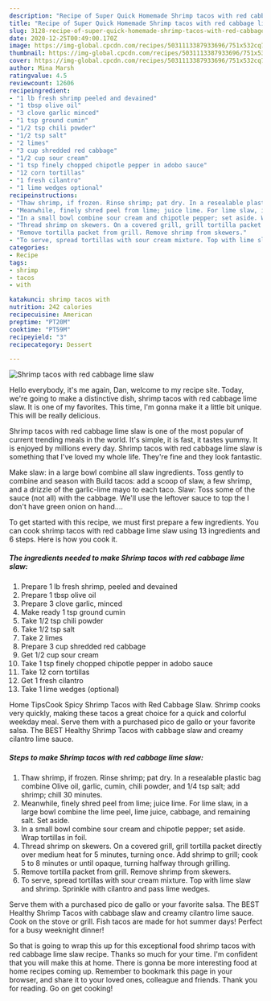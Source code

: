 ```yaml
---
description: "Recipe of Super Quick Homemade Shrimp tacos with red cabbage lime slaw"
title: "Recipe of Super Quick Homemade Shrimp tacos with red cabbage lime slaw"
slug: 3128-recipe-of-super-quick-homemade-shrimp-tacos-with-red-cabbage-lime-slaw
date: 2020-12-25T00:49:00.170Z
image: https://img-global.cpcdn.com/recipes/5031113387933696/751x532cq70/shrimp-tacos-with-red-cabbage-lime-slaw-recipe-main-photo.jpg
thumbnail: https://img-global.cpcdn.com/recipes/5031113387933696/751x532cq70/shrimp-tacos-with-red-cabbage-lime-slaw-recipe-main-photo.jpg
cover: https://img-global.cpcdn.com/recipes/5031113387933696/751x532cq70/shrimp-tacos-with-red-cabbage-lime-slaw-recipe-main-photo.jpg
author: Mina Marsh
ratingvalue: 4.5
reviewcount: 12606
recipeingredient:
- "1 lb fresh shrimp peeled and devained"
- "1 tbsp olive oil"
- "3 clove garlic minced"
- "1 tsp ground cumin"
- "1/2 tsp chili powder"
- "1/2 tsp salt"
- "2 limes"
- "3 cup shredded red cabbage"
- "1/2 cup sour cream"
- "1 tsp finely chopped chipotle pepper in adobo sauce"
- "12 corn tortillas"
- "1 fresh cilantro"
- "1 lime wedges optional"
recipeinstructions:
- "Thaw shrimp, if frozen. Rinse shrimp; pat dry. In a resealable plastic bag combine Olive oil, garlic, cumin, chili powder, and 1/4 tsp salt; add shrimp; chill 30 minutes."
- "Meanwhile, finely shred peel from lime; juice lime. For lime slaw, in a large bowl combine the lime peel, lime juice, cabbage, and remaining salt. Set aside."
- "In a small bowl combine sour cream and chipotle pepper; set aside. Wrap tortillas in foil."
- "Thread shrimp on skewers. On a covered grill, grill tortilla packet directly over medium heat for 5 minutes, turning once. Add shrimp to grill; cook 5 to 8 minutes or until opaque, turning halfway through grilling."
- "Remove tortilla packet from grill. Remove shrimp from skewers."
- "To serve, spread tortillas with sour cream mixture. Top with lime slaw and shrimp. Sprinkle with cilantro and pass lime wedges."
categories:
- Recipe
tags:
- shrimp
- tacos
- with

katakunci: shrimp tacos with 
nutrition: 242 calories
recipecuisine: American
preptime: "PT20M"
cooktime: "PT59M"
recipeyield: "3"
recipecategory: Dessert

---
```



![Shrimp tacos with red cabbage lime slaw](https://img-global.cpcdn.com/recipes/5031113387933696/751x532cq70/shrimp-tacos-with-red-cabbage-lime-slaw-recipe-main-photo.jpg)

Hello everybody, it's me again, Dan, welcome to my recipe site. Today, we're going to make a distinctive dish, shrimp tacos with red cabbage lime slaw. It is one of my favorites. This time, I'm gonna make it a little bit unique. This will be really delicious.

Shrimp tacos with red cabbage lime slaw is one of the most popular of current trending meals in the world. It's simple, it is fast, it tastes yummy. It is enjoyed by millions every day. Shrimp tacos with red cabbage lime slaw is something that I've loved my whole life. They're fine and they look fantastic.

Make slaw: in a large bowl combine all slaw ingredients. Toss gently to combine and season with Build tacos: add a scoop of slaw, a few shrimp, and a drizzle of the garlic-lime mayo to each taco. Slaw: Toss some of the sauce (not all) with the cabbage. We&#39;ll use the leftover sauce to top the I don&#39;t have green onion on hand….


To get started with this recipe, we must first prepare a few ingredients. You can cook shrimp tacos with red cabbage lime slaw using 13 ingredients and 6 steps. Here is how you cook it.

<!--inarticleads1-->

##### The ingredients needed to make Shrimp tacos with red cabbage lime slaw:

1. Prepare 1 lb fresh shrimp, peeled and devained
1. Prepare 1 tbsp olive oil
1. Prepare 3 clove garlic, minced
1. Make ready 1 tsp ground cumin
1. Take 1/2 tsp chili powder
1. Take 1/2 tsp salt
1. Take 2 limes
1. Prepare 3 cup shredded red cabbage
1. Get 1/2 cup sour cream
1. Take 1 tsp finely chopped chipotle pepper in adobo sauce
1. Take 12 corn tortillas
1. Get 1 fresh cilantro
1. Take 1 lime wedges (optional)


Home TipsCook Spicy Shrimp Tacos with Red Cabbage Slaw. Shrimp cooks very quickly, making these tacos a great choice for a quick and colorful weekday meal. Serve them with a purchased pico de gallo or your favorite salsa. The BEST Healthy Shrimp Tacos with cabbage slaw and creamy cilantro lime sauce. 

<!--inarticleads2-->

##### Steps to make Shrimp tacos with red cabbage lime slaw:

1. Thaw shrimp, if frozen. Rinse shrimp; pat dry. In a resealable plastic bag combine Olive oil, garlic, cumin, chili powder, and 1/4 tsp salt; add shrimp; chill 30 minutes.
1. Meanwhile, finely shred peel from lime; juice lime. For lime slaw, in a large bowl combine the lime peel, lime juice, cabbage, and remaining salt. Set aside.
1. In a small bowl combine sour cream and chipotle pepper; set aside. Wrap tortillas in foil.
1. Thread shrimp on skewers. On a covered grill, grill tortilla packet directly over medium heat for 5 minutes, turning once. Add shrimp to grill; cook 5 to 8 minutes or until opaque, turning halfway through grilling.
1. Remove tortilla packet from grill. Remove shrimp from skewers.
1. To serve, spread tortillas with sour cream mixture. Top with lime slaw and shrimp. Sprinkle with cilantro and pass lime wedges.


Serve them with a purchased pico de gallo or your favorite salsa. The BEST Healthy Shrimp Tacos with cabbage slaw and creamy cilantro lime sauce. Cook on the stove or grill. Fish tacos are made for hot summer days! Perfect for a busy weeknight dinner! 

So that is going to wrap this up for this exceptional food shrimp tacos with red cabbage lime slaw recipe. Thanks so much for your time. I'm confident that you will make this at home. There is gonna be more interesting food at home recipes coming up. Remember to bookmark this page in your browser, and share it to your loved ones, colleague and friends. Thank you for reading. Go on get cooking!
